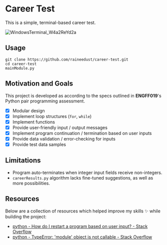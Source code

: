# Career Test

This is a simple, terminal-based career test.

![WindowsTerminal_W4a2ReYd2a](https://user-images.githubusercontent.com/87443293/161212550-6e28c428-9dc3-41a1-9527-758528ed198a.png)

## Usage

```shell
git clone https://github.com/raineedust/career-test.git
cd career-test
mainModule.py
```

## Motivation and Goals

This project is developed as according to the specs outlined in **ENGFF019**'s Python pair programming assessment.

- [x] Modular design
- [x] Implement loop structures (`for`, `while`)
- [x] Implement functions
- [x] Provide user-friendly input / output messages
- [x] Implement program continuation / termination based on user inputs
- [x] Provide data validation / error-checking for inputs
- [x] Provide test data samples

## Limitations

- Program auto-terminates when integer input fields receive non-integers.
- `careerResults.py` algorithm lacks fine-tuned suggestions, as well as more possibilities.

## Resources

Below are a collection of resources which helped improve my skills :sparkles: while building the project:

- [python - How do I restart a program based on user input? - Stack Overflow](https://stackoverflow.com/questions/14907067/how-do-i-restart-a-program-based-on-user-input)
- [python - TypeError: 'module' object is not callable - Stack Overflow](https://stackoverflow.com/questions/4534438/typeerror-module-object-is-not-callable)
